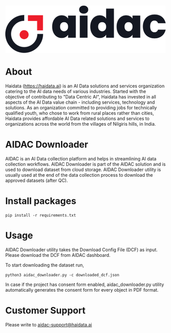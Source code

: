 
![Alt text](aidac_logo.png)

# About

Haidata (https://haidata.ai) is an AI Data solutions and services organization catering to the AI data needs of various industries. Started with the objective of contributing to "Data Centric AI", Haidata has invested in all aspects of the AI Data value chain - including services, technology and solutions. As an organization committed to providing jobs for technically qualified youth, who chose to work from rural places rather than cities, Haidata provides affordable AI Data related solutions and services to organizations across the world from the villages of Nilgiris hills, in India.

# AIDAC Downloader

AIDAC is an AI Data collection platform and helps in streamlining AI data collection workflows. AIDAC Downloader is part of the AIDAC solution and is used to download dataset from cloud storage. AIDAC Downloader utility is usually used at the end of the data collection process to download the approved datasets (after QC).

# Install packages

	pip install -r requirements.txt

# Usage

AIDAC Downloader utility takes the Download Config File (DCF) as input. Please download the DCF from AIDAC dashboard.

To start downloading the dataset run,

	python3 aidac_downloader.py -c downloaded_dcf.json

In case if the project has consent form enabled, aidac_downloader.py utility automatically generates the consent form for every object in PDF format.

# Customer Support

Please write to aidac-support@haidata.ai 



